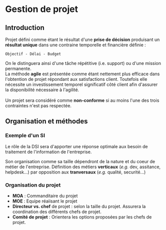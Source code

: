 # Gestion de projet  
## Introduction
Projet défini comme étant le résultat d'une **prise de décision**  produisant  un **résultat unique** dans une contraine temporelle et financière définie : 
```
Objectif - Délai - Budget
```
On le distinguera ainsi d'une tâche répétitive (i.e. support) ou d'une mission permanente.  
La méthode **agile** est présentée comme étant nettement plus efficace dans l'obtention de projet répondant aux satisfactions client. Toutefois elle nécessite un investissement temporel significatif côté client afin d'assurer la disponibilité nécessaire à l'agilité.  
<br>
Un projet sera considéré comme **non-conforme** si au moins l'une des trois contraintes n'est pas respectée.

## Organisation et méthodes
### Exemple d'un SI
Le rôle de la DSI sera d'apporter une réponse optimale aux besoin de traitement de l'information de l'entreprise.  

Son organisation comme sa taille dépendront de la nature et du coeur de métier de l'entreprise.
Définition des métiers **verticaux** (*e.g.* dev, assitance, helpdesk...) par opposition aux **tranversaux** (*e.g.* qualité, securité...)

### Organisation du projet
- **MOA** : Commanditaire du projet
- **MOE** : Equipe réaiisant le projet
- **Directeur vs. chef** de projet : selon la taille du projet. Assurera la coordination des différents chefs de projet.
- **Comité de projet** : Orientera les options proposées par les chefs de projet.